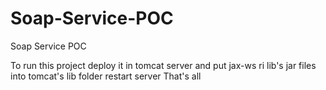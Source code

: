 # Soap-Service-POC
Soap Service POC


To run this project 
deploy it in tomcat server
and put jax-ws ri lib's jar files into tomcat's lib folder
restart server
That's all
